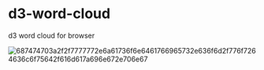 # d3-word-cloud
d3 word cloud for browser

![687474703a2f2f7777772e6a61736f6e6461766965732e636f6d2f776f7264636c6f75642f616d617a696e672e706e67](https://user-images.githubusercontent.com/38864124/149725789-31374c42-2f99-4cda-9484-41dc6ff7a0a2.png)
